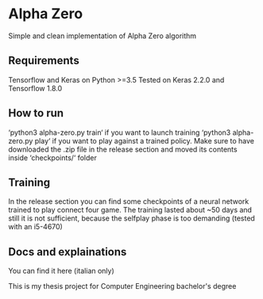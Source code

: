 
# Alpha Zero
Simple and clean implementation of Alpha Zero algorithm

## Requirements
Tensorflow and Keras on Python >=3.5
Tested on Keras 2.2.0 and Tensorflow 1.8.0

## How to run
‘python3 alpha-zero.py train‘ if you want to launch training
‘python3 alpha-zero.py play‘ if you want to play against a trained policy. Make sure to have downloaded the .zip file in the release section and moved its contents inside ‘checkpoints/‘ folder

## Training
In the release section you can find some checkpoints of a neural network trained to play connect four game.
The training lasted about ~50 days and still it is not sufficient, because the selfplay phase is too demanding (tested with an i5-4670)

## Docs and explainations
You can find it here <todo insert link> (italian only)


This is my thesis project for Computer Engineering bachelor's degree
